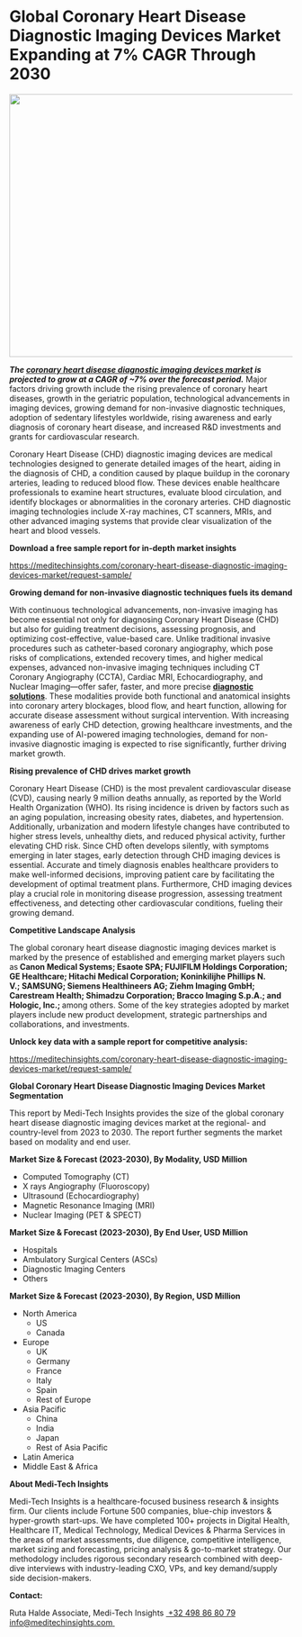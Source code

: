 <H1> Global Coronary Heart Disease Diagnostic Imaging Devices Market Expanding at 7% CAGR Through 2030 </H1>
<img class="alignnone size-full wp-image-1624" src="http://dailyinvestorhub.com/wp-content/uploads/2025/04/Coronary-Heart-Disease-Diagnostic-Imaging-Devices-Market.png" alt="" width="751" height="467" />

<strong><em>The </em></strong><a href="https://meditechinsights.com/coronary-heart-disease-diagnostic-imaging-devices-market/"><strong><em>coronary heart disease diagnostic imaging devices market</em></strong></a><strong><em> is projected to grow at a CAGR of ~7% over the forecast period.</em></strong> Major factors driving growth include the rising prevalence of coronary heart diseases, growth in the geriatric population, technological advancements in imaging devices, growing demand for non-invasive diagnostic techniques, adoption of sedentary lifestyles worldwide, rising awareness and early diagnosis of coronary heart disease, and increased R&amp;D investments and grants for cardiovascular research.

Coronary Heart Disease (CHD) diagnostic imaging devices are medical technologies designed to generate detailed images of the heart, aiding in the diagnosis of CHD, a condition caused by plaque buildup in the coronary arteries, leading to reduced blood flow. These devices enable healthcare professionals to examine heart structures, evaluate blood circulation, and identify blockages or abnormalities in the coronary arteries. CHD diagnostic imaging technologies include X-ray machines, CT scanners, MRIs, and other advanced imaging systems that provide clear visualization of the heart and blood vessels.

<strong>Download a free sample report for in-depth market insights</strong>

<a href="https://meditechinsights.com/coronary-heart-disease-diagnostic-imaging-devices-market/request-sample/">https://meditechinsights.com/coronary-heart-disease-diagnostic-imaging-devices-market/request-sample/</a>

<strong>Growing demand for non-invasive diagnostic techniques fuels its demand</strong>

With continuous technological advancements, non-invasive imaging has become essential not only for diagnosing Coronary Heart Disease (CHD) but also for guiding treatment decisions, assessing prognosis, and optimizing cost-effective, value-based care. Unlike traditional invasive procedures such as catheter-based coronary angiography, which pose risks of complications, extended recovery times, and higher medical expenses, advanced non-invasive imaging techniques including CT Coronary Angiography (CCTA), Cardiac MRI, Echocardiography, and Nuclear Imaging—offer safer, faster, and more precise <a href="https://meditechinsights.com/diagnostic-imaging-market/"><strong>diagnostic solutions</strong></a>. These modalities provide both functional and anatomical insights into coronary artery blockages, blood flow, and heart function, allowing for accurate disease assessment without surgical intervention. With increasing awareness of early CHD detection, growing healthcare investments, and the expanding use of AI-powered imaging technologies, demand for non-invasive diagnostic imaging is expected to rise significantly, further driving market growth.

<strong>Rising prevalence of CHD drives market growth</strong>

Coronary Heart Disease (CHD) is the most prevalent cardiovascular disease (CVD), causing nearly 9 million deaths annually, as reported by the World Health Organization (WHO). Its rising incidence is driven by factors such as an aging population, increasing obesity rates, diabetes, and hypertension. Additionally, urbanization and modern lifestyle changes have contributed to higher stress levels, unhealthy diets, and reduced physical activity, further elevating CHD risk. Since CHD often develops silently, with symptoms emerging in later stages, early detection through CHD imaging devices is essential. Accurate and timely diagnosis enables healthcare providers to make well-informed decisions, improving patient care by facilitating the development of optimal treatment plans. Furthermore, CHD imaging devices play a crucial role in monitoring disease progression, assessing treatment effectiveness, and detecting other cardiovascular conditions, fueling their growing demand.

<strong>Competitive Landscape Analysis</strong>

The global coronary heart disease diagnostic imaging devices market is marked by the presence of established and emerging market players such as<strong> Canon Medical Systems; Esaote SPA; FUJIFILM Holdings Corporation; GE Healthcare; Hitachi Medical Corporation; Koninkilijhe Phillips N. V.; SAMSUNG; Siemens Healthineers AG; Ziehm Imaging GmbH; Carestream Health; Shimadzu Corporation; Bracco Imaging S.p.A.; and Hologic, Inc.; </strong>among others. Some of the key strategies adopted by market players include new product development, strategic partnerships and collaborations, and investments.

<strong>Unlock key data with a sample report for competitive analysis:</strong>

<a href="https://meditechinsights.com/coronary-heart-disease-diagnostic-imaging-devices-market/request-sample/">https://meditechinsights.com/coronary-heart-disease-diagnostic-imaging-devices-market/request-sample/</a>

<strong>Global Coronary Heart Disease Diagnostic Imaging Devices Market Segmentation</strong>

This report by Medi-Tech Insights provides the size of the global coronary heart disease diagnostic imaging devices market at the regional- and country-level from 2023 to 2030. The report further segments the market based on modality and end user.

<strong>Market Size &amp; Forecast (2023-2030), By Modality, USD Million</strong>
<ul>
 	<li>Computed Tomography (CT)</li>
 	<li>X rays Angiography (Fluoroscopy)</li>
 	<li>Ultrasound (Echocardiography)</li>
 	<li>Magnetic Resonance Imaging (MRI)</li>
 	<li>Nuclear Imaging (PET &amp; SPECT)</li>
</ul>
<strong>Market Size &amp; Forecast (2023-2030), By End User, USD Million</strong>
<ul>
 	<li>Hospitals</li>
 	<li>Ambulatory Surgical Centers (ASCs)</li>
 	<li>Diagnostic Imaging Centers</li>
 	<li>Others</li>
</ul>
<strong>Market Size &amp; Forecast (2023-2030), By Region, USD Million</strong>
<ul>
 	<li>North America
<ul>
 	<li>US</li>
 	<li>Canada</li>
</ul>
</li>
 	<li>Europe
<ul>
 	<li>UK</li>
 	<li>Germany</li>
 	<li>France</li>
 	<li>Italy</li>
 	<li>Spain</li>
 	<li>Rest of Europe</li>
</ul>
</li>
 	<li>Asia Pacific
<ul>
 	<li>China</li>
 	<li>India</li>
 	<li>Japan</li>
 	<li>Rest of Asia Pacific</li>
</ul>
</li>
 	<li>Latin America</li>
 	<li>Middle East &amp; Africa</li>
</ul>
<strong>About Medi-Tech Insights</strong>

Medi-Tech Insights is a healthcare-focused business research &amp; insights firm. Our clients include Fortune 500 companies, blue-chip investors &amp; hyper-growth start-ups. We have completed 100+ projects in Digital Health, Healthcare IT, Medical Technology, Medical Devices &amp; Pharma Services in the areas of market assessments, due diligence, competitive intelligence, market sizing and forecasting, pricing analysis &amp; go-to-market strategy. Our methodology includes rigorous secondary research combined with deep-dive interviews with industry-leading CXO, VPs, and key demand/supply side decision-makers.

<strong>Contact:</strong>

Ruta Halde
Associate, Medi-Tech Insights
<u> +32 498 86 80 79
</u><a href="mailto:info@meditechinsights.com">info@meditechinsights.com</a><u> </u>
